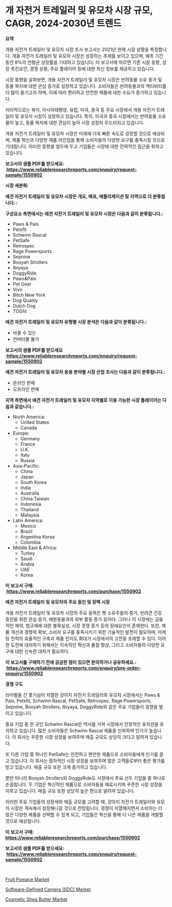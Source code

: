 <p><h1>개 자전거 트레일러 및 유모차 시장 규모, CAGR, 2024-2030년 트렌드</h1></p><p><strong>요약</strong></p>
<p><p>개용 자전거 트레일러 및 유모차 시장 조사 보고서는 2021년 현재 시장 상황을 특정합니다. 개용 자전거 트레일러 및 유모차 시장은 성장하는 추세를 보이고 있으며, 예측 기간 동안 8%의 연평균 성장률을 기대하고 있습니다. 이 보고서에 따르면 기존 시장 동향, 성장 촉진요인, 경쟁 상황, 주요 플레이어 등에 대한 최신 정보를 제공하고 있습니다.</p><p>시장 동향을 살펴보면, 개용 자전거 트레일러 및 유모차 시장은 반려동물 소유 증가 및 동물 복지에 대한 관심 증가로 성장하고 있습니다. 소비자들은 반려동물과의 액티비티를 더 많이 즐기고자 하며, 이에 따라 편리하고 안전한 제품에 대한 수요가 증가하고 있습니다.</p><p>지리적으로는 북미, 아시아태평양, 유럽, 미국, 중국 등 주요 시장에서 개용 자전거 트레일러 및 유모차 시장이 성장하고 있습니다. 특히, 미국과 중국 시장에서는 반려동물 소유율이 높고, 동물 복지에 대한 관심이 높아 시장 성장이 두드러지고 있습니다.</p><p>개용 자전거 트레일러 및 유모차 시장은 미래에 더욱 빠른 속도로 성장할 것으로 예상되며, 제품 혁신과 다양한 제품 라인업을 통해 소비자들의 다양한 요구를 충족시킬 것으로 기대됩니다. 이러한 동향을 염두에 두고 기업들은 시장에 대한 전략적인 접근을 취하고 있습니다.</p></p>
<p><strong>보고서의 샘플 PDF를 받으세요: &nbsp;<a href="https://www.reliableresearchreports.com/enquiry/request-sample/1550902">https://www.reliableresearchreports.com/enquiry/request-sample/1550902</a></strong></p>
<p><strong>시장 세분화:</strong></p>
<p><strong> 애견 자전거 트레일러 및 유모차 시장은 개요, 배포, 애플리케이션 및 지역으로 더 분류됩니다. :</strong></p>
<p><strong>구성요소 측면에서는 애견 자전거 트레일러 및 유모차 시장은 다음과 같이 분류됩니다.:</strong></p>
<p><ul><li>Paws & Pals</li><li>Petsfit</li><li>Schwinn Rascal</li><li>PetSafe</li><li>Retrospec</li><li>Rage Powersports</li><li>Sepnine</li><li>Booyah Strollers</li><li>Ibiyaya</li><li>DoggyRide</li><li>Paws&Pals</li><li>Pet Gear</li><li>Vivo</li><li>Bitch New York</li><li>Dog Quality</li><li>Dutch Dog</li><li>TOGfit</li></ul></p>
<p><strong> 애견 자전거 트레일러 및 유모차 유형별 시장 분석은 다음과 같이 분류됩니다.:</strong></p>
<p><ul><li>바꿀 수 있는</li><li>컨버터블 불가</li></ul></p>
<p><strong>보고서의 샘플 PDF를 받으세요 :<a href="https://www.reliableresearchreports.com/enquiry/request-sample/1550902">https://www.reliableresearchreports.com/enquiry/request-sample/1550902</a></strong></p>
<p><strong> 애견 자전거 트레일러 및 유모차 응용 분야별 시장 산업 조사는 다음과 같이 분류됩니다.:</strong></p>
<p><ul><li>온라인 판매</li><li>오프라인 판매</li></ul></p>
<p><strong>지역 측면에서 애견 자전거 트레일러 및 유모차 지역별로 이용 가능한 시장 플레이어는 다음과 같습니다.:</strong></p>
<p><ul>
    <li>
        North America:
        <ul>
            <li>United States</li>
            <li>Canada</li>
        </ul>
    </li>
    <li>
        Europe:
        <ul>
            <li>Germany</li>
            <li>France</li>
            <li>U.K.</li>
            <li>Italy</li>
            <li>Russia</li>
        </ul>
    </li>
    <li>
        Asia-Pacific:
        <ul>
            <li>China</li>
            <li>Japan</li>
            <li>South Korea</li>
            <li>India</li>
            <li>Australia</li>
            <li>China Taiwan</li>
            <li>Indonesia</li>
            <li>Thailand</li>
            <li>Malaysia</li>
        </ul>
    </li>
    <li>
        Latin America:
        <ul>
            <li>Mexico</li>
            <li>Brazil</li>
            <li>Argentina Korea</li>
            <li>Colombia</li>
        </ul>
    </li>
    <li>
        Middle East & Africa:
        <ul>
            <li>Turkey</li>
            <li>Saudi</li>
            <li>Arabia</li>
            <li>UAE</li>
            <li>Korea</li>
        </ul>
    </li>
    </ul></p>
<p><strong>이 보고서 구매: &nbsp;<a href="https://www.reliableresearchreports.com/purchase/1550902">https://www.reliableresearchreports.com/purchase/1550902</a></strong></p>
<p><strong>애견 자전거 트레일러 및 유모차의 주요 동인 및 장벽 시장</strong></p>
<p><p>개용 자전거 트레일러 및 유모차 시장의 주요 동력은 펫 소유주들의 증가, 반려견 건강 증진을 위한 관심 증가, 애완동물과의 외부 활동 증가 등이다. 그러나 이 시장에는 금융적인 제약, 법규제에 대한 불확실성, 시장 경쟁 증가 등의 장애요인이 존재한다. 또한, 제품 개선과 경쟁력 확보, 소비자 요구를 충족시키기 위한 기술적인 발전이 필요하며, 마케팅 전략의 효율적인 구축과 제품 인지도 확대가 시장에서의 고전을 초래할 수 있다. 이러한 도전에 대처하기 위해서는 지속적인 혁신과 품질 향상, 그리고 소비자들의 다양한 요구에 대한 신속한 대처가 필요하다.</p></p>
<p><strong>이 보고서를 구매하기 전에 궁금한 점이 있으면 문의하거나 공유하세요.: &nbsp;<a href="https://www.reliableresearchreports.com/enquiry/pre-order-enquiry/1550902">https://www.reliableresearchreports.com/enquiry/pre-order-enquiry/1550902</a></strong></p>
<p><strong>경쟁 구도</strong></p>
<p><p>라이벌들 간 쫓기심이 치열한 강아지 자전거 트레일러와 유모차 시장에서는 Paws & Pals, Petsfit, Schwinn Rascal, PetSafe, Retrospec, Rage Powersports, Sepnine, Booyah Strollers, Ibiyaya, DoggyRide와 같은 주요 기업들이 경쟁을 벌이고 있습니다. </p><p>중요 기업 중 한 곳인 Schwinn Rascal은 역사를 거쳐 시장에서 안정적인 포지션을 유지하고 있습니다. 많은 소비자들은 Schwinn Rascal 제품을 신뢰하며 인기가 높습니다. 이 회사는 꾸준한 시장 성장을 보여주며 매출 규모도 상당히 크다고 알려져 있습니다.</p><p>또 다른 기업 중 하나인 PetSafe는 안전하고 편안한 제품으로 소비자들에게 인기를 끌고 있습니다. 이 회사는 점차적인 시장 성장을 보여주며 많은 고객들로부터 좋은 평가를 받고 있습니다. 매출 규모 또한 크게 증가하고 있습니다.</p><p>뿐만 아니라 Booyah Strollers와 DoggyRide도 시장에서 주요 선두 기업들 중 하나로 손꼽힙니다. 두 기업은 혁신적인 제품으로 소비자들을 매료시키며 꾸준한 시장 성장을 이루고 있습니다. 매출 규모 또한 상당히 높은 편으로 알려져 있습니다.</p><p>이러한 주요 기업들의 성장세와 매출 규모를 고려할 때, 강아지 자전거 트레일러와 유모차 시장은 계속해서 성장해나갈 것으로 전망됩니다. 경쟁이 치열해지면서 소비자는 더 많은 다양한 제품을 선택할 수 있게 되고, 기업들은 혁신을 통해 더 나은 제품을 개발할 것으로 예상됩니다.</p></p>
<p><strong>이 보고서 구매: &nbsp; <a href="https://www.reliableresearchreports.com/purchase/1550902">https://www.reliableresearchreports.com/purchase/1550902</a></strong></p>
<p><strong>보고서의 샘플 PDF를 받으세요: &nbsp;<a href="https://www.reliableresearchreports.com/enquiry/request-sample/1550902">https://www.reliableresearchreports.com/enquiry/request-sample/1550902</a></strong><strong></strong></p>
<p>&nbsp;</p>
<p><p><a href="https://florentine-yuzu-f42.notion.site/Fruit-Pomace-Market-Size-Market-Trends-and-Growth-Outlook-forecasted-for-period-from-2024-to-2031-66d3f60cf0094b61a2eb05325cd77d1b">Fruit Pomace Market</a></p><p><a href="https://github.com/WillieWoodard/Market-Research-Report-List-4/blob/main/software-defined-camera-sdc-market.md">Software-Defined Camera (SDC) Market</a></p><p><a href="https://fuschia-pecorino-a6d.notion.site/Cosmetic-Shea-Butter-Market-Share-Market-New-Trends-Analysis-Report-By-Type-By-Application-By-En-5608f9889915422ca12e68940456ca29">Cosmetic Shea Butter Market</a></p></p>